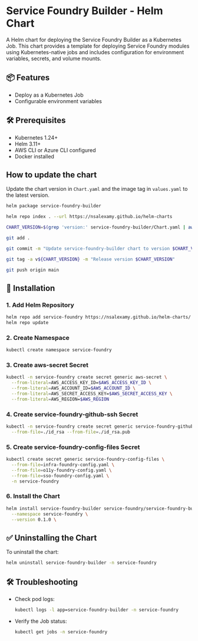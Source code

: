 # Service Foundry Builder - Helm Chart

A Helm chart for deploying the Service Foundry Builder as a Kubernetes Job. This chart provides a template for deploying Service Foundry modules using Kubernetes-native jobs and includes configuration for environment variables, secrets, and volume mounts.

## 📦 Features
- Deploy as a Kubernetes Job
- Configurable environment variables

[//]: # (- S3 storage for Docker context)
[//]: # (- Support for multi-architecture builds)

## 🛠️ Prerequisites
- Kubernetes 1.24+
- Helm 3.11+
- AWS CLI or Azure CLI configured
- Docker installed

## How to update the chart

Update the chart version in `Chart.yaml` and the image tag in `values.yaml` to the latest version.

```bash
helm package service-foundry-builder

helm repo index . --url https://nsalexamy.github.io/helm-charts

CHART_VERSION=$(grep 'version:' service-foundry-builder/Chart.yaml | awk '{print $2}')

git add .

git commit -m "Update service-foundry-builder chart to version $CHART_VERSION"

git tag -a v${CHART_VERSION} -m "Release version $CHART_VERSION"

git push origin main
```

## 🚀 Installation

### 1. Add Helm Repository
```bash
helm repo add service-foundry https://nsalexamy.github.io/helm-charts/
helm repo update
```

### 2. Create Namespace
```bash
kubectl create namespace service-foundry
```

### 3. Create aws-secret Secret


```bash
kubectl -n service-foundry create secret generic aws-secret \
  --from-literal=AWS_ACCESS_KEY_ID=$AWS_ACCESS_KEY_ID \
  --from-literal=AWS_ACCOUNT_ID=$AWS_ACCOUNT_ID \
  --from-literal=AWS_SECRET_ACCESS_KEY=$AWS_SECRET_ACCESS_KEY \
  --from-literal=AWS_REGION=$AWS_REGION
```

### 4. Create service-foundry-github-ssh Secret
```bash
kubectl -n service-foundry create secret generic service-foundry-github-ssh \
  --from-file=./id_rsa --from-file=./id_rsa.pub
```

### 5. Create service-foundry-config-files Secret
```bash
kubectl create secret generic service-foundry-config-files \
  --from-file=infra-foundry-config.yaml \
  --from-file=o11y-foundry-config.yaml \
  --from-file=sso-foundry-config.yaml \
  -n service-foundry
```
### 6. Install the Chart
```bash
helm install service-foundry-builder service-foundry/service-foundry-builder \
  --namespace service-foundry \
  --version 0.1.0 \
```

## ✅ Uninstalling the Chart
To uninstall the chart:

```bash
helm uninstall service-foundry-builder -n service-foundry
```

## 🛠️ Troubleshooting
- Check pod logs:
  ```bash
  kubectl logs -l app=service-foundry-builder -n service-foundry
  ```
- Verify the Job status:
  ```bash
  kubectl get jobs -n service-foundry
  ```



